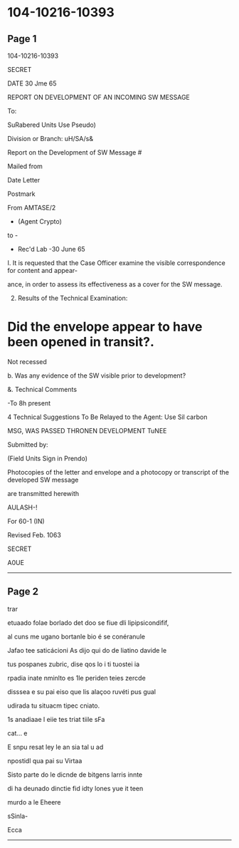 # 104-10216-10393

## Page 1

104-10216-10393

SECRET

DATE 30 Jme 65

REPORT ON DEVELOPMENT OF AN INCOMING SW MESSAGE

To:

SuRabered Units Use Pseudo)

Division or Branch: uH/SA/s&

Report on the Development of SW Message #

Mailed from

Date Letter

Postmark

From AMTASE/2

- (Agent Crypto)

to -

- Rec'd Lab -30 June 65

I. It is requested that the Case Officer examine the visible correspondence for content and appear-

ance, in order to assess its effectiveness as a cover for the SW message.

2. Results of the Technical Examination:

# Did the envelope appear to have been opened in transit?.

Not recessed

b. Was any evidence of the SW visible prior to development?

&. Technical Comments

-To 8h present

4 Technical Suggestions To Be Relayed to the Agent: Use Sil carbon

MSG, WAS PASSED THRONEN DEVELOPMENT TuNEE

Submitted by:

(Field Units Sign in Prendo)

Photocopies of the letter and envelope and a photocopy or transcript of the developed SW message

are transmitted herewith

AULASH-!

For 60-1 (IN)

Revised Feb. 1063

SECRET

A0UE

---

## Page 2

trar

etuaado folae borlado det doo se fiue dli lipipsicondifif,

al cuns me ugano bortanle bio é se conéranule

Jafao tee saticácioni As dijo qui do de liatino davide le

tus pospanes zubric, dise qos lo i ti tuostei ia

rpadia inate nminlto es 1le periden teies zercde

disssea e su pai eiso que lis alaçoo ruvéti pus gual

udirada tu situacm tipec cniato.

1s anadiaae l eiie tes triat tiile sFa

cat... e

E snpu resat ley le an sia tal u ad

npostidl qua pai su Virtaa

Sisto parte do le dicnde de bitgens larris innte

di ha deunado dinctie fid idty lones yue it teen

murdo a le Eheere

sSinla-

Ecca

---

